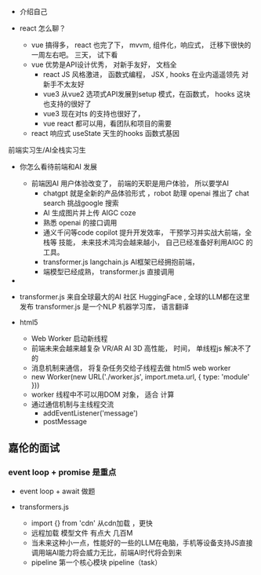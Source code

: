 - 介绍自己

- react 怎么聊？
    - vue 搞得多， react 也完了下， mvvm, 组件化，响应式， 迁移下很快的 一周左右吧。
        三天， 试下看
    - vue 优势是API设计优秀， 对新手友好， 文档全  
        - react JS 风格激进， 函数式编程， JSX , hooks 在业内遥遥领先
            对新手不太友好
        - vue3 从vue2 选项式API发展到setup 模式，在函数式， hooks 这块
            也支持的很好了
        - vue3 现在对ts 的支持也很好了， 
        - vue  react 都可以用，看团队和项目的需要
    - react 响应式  useState  天生的hooks 函数式基因 

前端实习生/AI全栈实习生
- 你怎么看待前端和AI 发展
    - 前端因AI 用户体验改变了， 前端的天职是用户体验， 所以要学AI 
        - chatgpt 就是全新的产品体验形式 ，robot 助理
            openai  推出了 chat search 挑战google 搜索 
        - AI 生成图片并上传  AIGC   coze 
        - 熟悉 openai 的接口调用 
        - 通义千问等code copilot 提升开发效率， 干预学习并实战大前端，全栈等
            技能， 未来技术鸿沟会越来越小， 自己已经准备好利用AIGC 的工具。
        - transformer.js  langchain.js  AI框架已经拥抱前端，
        - 端模型已经成熟， transformer.js 直接调用

- 

- transformer.js
    来自全球最大的AI 社区 HuggingFace , 全球的LLM都在这里发布
    transformer.js  是一个NLP 机器学习库， 语言翻译

- html5
    - Web Worker 启动新线程 
    - 前端未来会越来越复杂  VR/AR AI  3D 高性能， 时间，
        单线程js 解决不了的 
    - 消息机制来通信， 将复杂任务交给子线程去做 
        html5  web worker
    - new Worker(new URL('./worker.js', import.meta.url, { type: 'module' }))
    - worker 线程中不可以用DOM 对象， 适合 计算
    - 通过通信机制与主线程交流 
        - addEventListener('message') 
        - postMessage  

## 嘉伦的面试
### event loop + promise 是重点
- event loop + await 
    做题


- transformers.js
    - import {} from 'cdn' 从cdn加载 ，更快
    - 远程加载 模型文件 有点大 几百M
    - 当未来这种小一点，性能好的一些的LLM在电脑，手机等设备支持JS直接调用端AI能力将会威力无比，前端AI时代将会到来
    - pipeline 第一个核心模块
        pipeline（task）